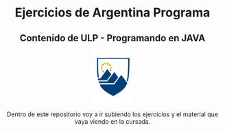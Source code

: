   <h1 align="center">Ejercicios de Argentina Programa</h1>
    <h2 align="center">Contenido de ULP - Programando en JAVA</h2>
    <p align="center"><img src="ulp.png" alt=""></p>
    <p align="center">
        Dentro de este repositorio voy a ir subiendo los ejercicios y el material que vaya viendo en la cursada.
    </p>
